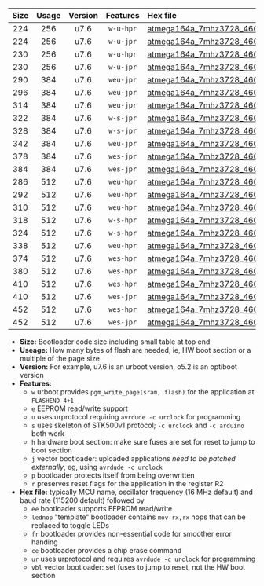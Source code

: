 |Size|Usage|Version|Features|Hex file|
|:-:|:-:|:-:|:-:|:--|
|224|256|u7.6|`w-u-hpr`|[atmega164a_7mhz3728_460800bps_ur.hex](https://raw.githubusercontent.com/stefanrueger/urboot/main/atmega164a_7mhz3728_460800bps_ur.hex)|
|224|256|u7.6|`w-u-jpr`|[atmega164a_7mhz3728_460800bps_ur_vbl.hex](https://raw.githubusercontent.com/stefanrueger/urboot/main/atmega164a_7mhz3728_460800bps_ur_vbl.hex)|
|230|256|u7.6|`w-u-hpr`|[atmega164a_7mhz3728_460800bps_lednop_ur.hex](https://raw.githubusercontent.com/stefanrueger/urboot/main/atmega164a_7mhz3728_460800bps_lednop_ur.hex)|
|230|256|u7.6|`w-u-jpr`|[atmega164a_7mhz3728_460800bps_lednop_ur_vbl.hex](https://raw.githubusercontent.com/stefanrueger/urboot/main/atmega164a_7mhz3728_460800bps_lednop_ur_vbl.hex)|
|290|384|u7.6|`weu-jpr`|[atmega164a_7mhz3728_460800bps_ee_ur_vbl.hex](https://raw.githubusercontent.com/stefanrueger/urboot/main/atmega164a_7mhz3728_460800bps_ee_ur_vbl.hex)|
|296|384|u7.6|`weu-jpr`|[atmega164a_7mhz3728_460800bps_ee_lednop_ur_vbl.hex](https://raw.githubusercontent.com/stefanrueger/urboot/main/atmega164a_7mhz3728_460800bps_ee_lednop_ur_vbl.hex)|
|314|384|u7.6|`weu-jpr`|[atmega164a_7mhz3728_460800bps_ee_lednop_fr_ur_vbl.hex](https://raw.githubusercontent.com/stefanrueger/urboot/main/atmega164a_7mhz3728_460800bps_ee_lednop_fr_ur_vbl.hex)|
|322|384|u7.6|`w-s-jpr`|[atmega164a_7mhz3728_460800bps_vbl.hex](https://raw.githubusercontent.com/stefanrueger/urboot/main/atmega164a_7mhz3728_460800bps_vbl.hex)|
|328|384|u7.6|`w-s-jpr`|[atmega164a_7mhz3728_460800bps_lednop_vbl.hex](https://raw.githubusercontent.com/stefanrueger/urboot/main/atmega164a_7mhz3728_460800bps_lednop_vbl.hex)|
|342|384|u7.6|`weu-jpr`|[atmega164a_7mhz3728_460800bps_ee_lednop_fr_ce_ur_vbl.hex](https://raw.githubusercontent.com/stefanrueger/urboot/main/atmega164a_7mhz3728_460800bps_ee_lednop_fr_ce_ur_vbl.hex)|
|378|384|u7.6|`wes-jpr`|[atmega164a_7mhz3728_460800bps_ee_vbl.hex](https://raw.githubusercontent.com/stefanrueger/urboot/main/atmega164a_7mhz3728_460800bps_ee_vbl.hex)|
|384|384|u7.6|`wes-jpr`|[atmega164a_7mhz3728_460800bps_ee_lednop_vbl.hex](https://raw.githubusercontent.com/stefanrueger/urboot/main/atmega164a_7mhz3728_460800bps_ee_lednop_vbl.hex)|
|286|512|u7.6|`weu-hpr`|[atmega164a_7mhz3728_460800bps_ee_ur.hex](https://raw.githubusercontent.com/stefanrueger/urboot/main/atmega164a_7mhz3728_460800bps_ee_ur.hex)|
|292|512|u7.6|`weu-hpr`|[atmega164a_7mhz3728_460800bps_ee_lednop_ur.hex](https://raw.githubusercontent.com/stefanrueger/urboot/main/atmega164a_7mhz3728_460800bps_ee_lednop_ur.hex)|
|310|512|u7.6|`weu-hpr`|[atmega164a_7mhz3728_460800bps_ee_lednop_fr_ur.hex](https://raw.githubusercontent.com/stefanrueger/urboot/main/atmega164a_7mhz3728_460800bps_ee_lednop_fr_ur.hex)|
|318|512|u7.6|`w-s-hpr`|[atmega164a_7mhz3728_460800bps.hex](https://raw.githubusercontent.com/stefanrueger/urboot/main/atmega164a_7mhz3728_460800bps.hex)|
|324|512|u7.6|`w-s-hpr`|[atmega164a_7mhz3728_460800bps_lednop.hex](https://raw.githubusercontent.com/stefanrueger/urboot/main/atmega164a_7mhz3728_460800bps_lednop.hex)|
|338|512|u7.6|`weu-hpr`|[atmega164a_7mhz3728_460800bps_ee_lednop_fr_ce_ur.hex](https://raw.githubusercontent.com/stefanrueger/urboot/main/atmega164a_7mhz3728_460800bps_ee_lednop_fr_ce_ur.hex)|
|374|512|u7.6|`wes-hpr`|[atmega164a_7mhz3728_460800bps_ee.hex](https://raw.githubusercontent.com/stefanrueger/urboot/main/atmega164a_7mhz3728_460800bps_ee.hex)|
|380|512|u7.6|`wes-hpr`|[atmega164a_7mhz3728_460800bps_ee_lednop.hex](https://raw.githubusercontent.com/stefanrueger/urboot/main/atmega164a_7mhz3728_460800bps_ee_lednop.hex)|
|410|512|u7.6|`wes-hpr`|[atmega164a_7mhz3728_460800bps_ee_lednop_fr.hex](https://raw.githubusercontent.com/stefanrueger/urboot/main/atmega164a_7mhz3728_460800bps_ee_lednop_fr.hex)|
|410|512|u7.6|`wes-jpr`|[atmega164a_7mhz3728_460800bps_ee_lednop_fr_vbl.hex](https://raw.githubusercontent.com/stefanrueger/urboot/main/atmega164a_7mhz3728_460800bps_ee_lednop_fr_vbl.hex)|
|452|512|u7.6|`wes-hpr`|[atmega164a_7mhz3728_460800bps_ee_lednop_fr_ce.hex](https://raw.githubusercontent.com/stefanrueger/urboot/main/atmega164a_7mhz3728_460800bps_ee_lednop_fr_ce.hex)|
|452|512|u7.6|`wes-jpr`|[atmega164a_7mhz3728_460800bps_ee_lednop_fr_ce_vbl.hex](https://raw.githubusercontent.com/stefanrueger/urboot/main/atmega164a_7mhz3728_460800bps_ee_lednop_fr_ce_vbl.hex)|

- **Size:** Bootloader code size including small table at top end
- **Useage:** How many bytes of flash are needed, ie, HW boot section or a multiple of the page size
- **Version:** For example, u7.6 is an urboot version, o5.2 is an optiboot version
- **Features:**
  + `w` urboot provides `pgm_write_page(sram, flash)` for the application at `FLASHEND-4+1`
  + `e` EEPROM read/write support
  + `u` uses urprotocol requiring `avrdude -c urclock` for programming
  + `s` uses skeleton of STK500v1 protocol; `-c urclock` and `-c arduino` both work
  + `h` hardware boot section: make sure fuses are set for reset to jump to boot section
  + `j` vector bootloader: uploaded applications *need to be patched externally*, eg, using `avrdude -c urclock`
  + `p` bootloader protects itself from being overwritten
  + `r` preserves reset flags for the application in the register R2
- **Hex file:** typically MCU name, oscillator frequency (16 MHz default) and baud rate (115200 default) followed by
  + `ee` bootloader supports EEPROM read/write
  + `lednop` "template" bootloader contains `mov rx,rx` nops that can be replaced to toggle LEDs
  + `fr` bootloader provides non-essential code for smoother error handing
  + `ce` bootloader provides a chip erase command
  + `ur` uses urprotocol and requires `avrdude -c urclock` for programming
  + `vbl` vector bootloader: set fuses to jump to reset, not the HW boot section
